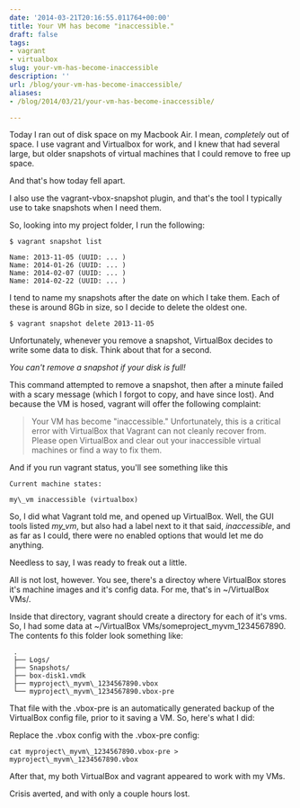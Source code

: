 ```yaml
---
date: '2014-03-21T20:16:55.011764+00:00'
title: Your VM has become "inaccessible."
draft: false
tags:
- vagrant
- virtualbox
slug: your-vm-has-become-inaccessible
description: ''
url: /blog/your-vm-has-become-inaccessible/
aliases:
- /blog/2014/03/21/your-vm-has-become-inaccessible/

---
```


Today I ran out of disk space on my Macbook Air. I mean, *completely* out of
space. I use vagrant and
Virtualbox for work, and I knew that had
several large, but older snapshots of virtual machines that I could remove to
free up space.

And that's how today fell apart.

I also use the vagrant-vbox-snapshot
plugin, and that's the tool I typically use to take snapshots when I need them.

So, looking into my project folder, I run the following:

    $ vagrant snapshot list

    Name: 2013-11-05 (UUID: ... )
    Name: 2014-01-26 (UUID: ... )
    Name: 2014-02-07 (UUID: ... )
    Name: 2014-02-22 (UUID: ... )

I tend to name my snapshots after the date on which I take them. Each of these
is around 8Gb in size, so I decide to delete the oldest one.

    $ vagrant snapshot delete 2013-11-05

Unfortunately, whenever you remove a snapshot, VirtualBox decides to write some
data to disk. Think about that for a second.

*You can't remove a snapshot if your disk is full!*

This command attempted to remove a snapshot, then after a minute failed with
a scary message (which I forgot to copy, and have since lost). And because the
VM is hosed, vagrant will offer the following complaint:


> Your VM has become "inaccessible." Unfortunately, this is a critical error
> with VirtualBox that Vagrant can not cleanly recover from. Please open
> VirtualBox and clear out your inaccessible virtual machines or find a way
> to fix them.

And if you run vagrant status, you'll see something like this

    Current machine states:

    my\_vm inaccessible (virtualbox)

So, I did what Vagrant told me, and opened up VirtualBox. Well, the GUI tools
listed *my\_vm*, but also had a label next to it that said, *inaccessible*, and
as far as I could, there were no enabled options that would let me do anything.

Needless to say, I was ready to freak out a little.

All is not lost, however. You see, there's a directoy where VirtualBox stores
it's machine images and it's config data. For me, that's in ~/VirtualBox VMs/.

Inside that directory, vagrant should create a directory for each of it's
vms. So, I had some data at ~/VirtualBox VMs/someproject\_myvm\_1234567890.
The contents fo this folder look something like:

     .
     ├── Logs/
     ├── Snapshots/
     ├── box-disk1.vmdk
     ├── myproject\_myvm\_1234567890.vbox
     └── myproject\_myvm\_1234567890.vbox-pre

That file with the .vbox-pre is an automatically generated backup of the
VirtualBox config file, prior to it saving a VM. So, here's what I did:

Replace the .vbox config with the .vbox-pre config:


    cat myproject\_myvm\_1234567890.vbox-pre > myproject\_myvm\_1234567890.vbox

After that, my both VirtualBox and vagrant appeared to work with my VMs.

Crisis averted, and with only a couple hours lost.
